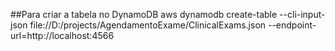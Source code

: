 ##Para criar a tabela no DynamoDB
aws dynamodb create-table --cli-input-json file://D:/projects/AgendamentoExame/ClinicalExams.json --endpoint-url=http://localhost:4566